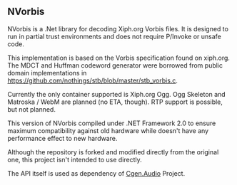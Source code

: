 NVorbis
-------

NVorbis is a .Net library for decoding Xiph.org Vorbis files. It is designed to run in partial trust environments and does not require P/Invoke or unsafe code.

This implementation is based on the Vorbis specification found on xiph.org. The MDCT and Huffman codeword generator were borrowed from public domain implementations in https://github.com/nothings/stb/blob/master/stb_vorbis.c.

Currently the only container supported is Xiph.org Ogg.  Ogg Skeleton and Matroska / WebM are planned (no ETA, though).  RTP support is possible, but not planned.

This version of NVorbis compiled under .NET Framework 2.0 to ensure maximum compatibility against old hardware while doesn't have any performance effect to new hardware.

Although the repository is forked and modified directly from the original one, this project isn't intended to use directly. 

The API itself is used as dependency of [Cgen.Audio](http://github.com/SirusDoma/Cgen.Audio) Project.